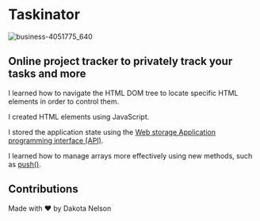 # Taskinator

![business-4051775_640](https://user-images.githubusercontent.com/77229281/107890974-84d23e00-6ee1-11eb-9173-03a1f4a6b008.jpg)

## Online project tracker to privately track your tasks and more


I learned how to navigate the HTML DOM tree to locate specific HTML elements in order to control them.

I created HTML elements using JavaScript.

I stored the application state using the [Web storage Application programming interface (API)](https://developer.mozilla.org/en-US/docs/Web/API/Web_Storage_API).

I learned how to manage arrays more effectively using new methods, such as [push()](https://developer.mozilla.org/en-US/docs/Web/JavaScript/Reference/Global_Objects/Array/push).
  
## Contributions
Made with ❤️ by Dakota Nelson
